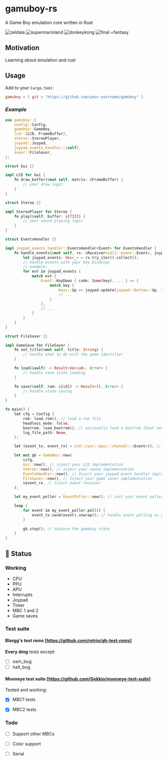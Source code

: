 # gamuboy-rs
A Game Boy emulation core written in Rust

![zeldala](./images/zelda.png "Zelda Link's Awakening") ![supermarioland](./images/supermarioland.png "Super Mario Land")
![donkeykong](./images/donkeykong.png "Donkey Kong") ![final =fantasy](./images/finalfantasy.png "Final Fantasy")

## Motivation

Learning about emulation and rust

## Usage

Add to your `Cargo.toml`:

```toml
gamuboy = { git = "https://github.com/your-username/gamuboy" }
```

### *Example*

```rust
use gamuboy::{
    config::Config,
    gameboy::GameBoy,
    lcd::{LCD, FrameBuffer},
    stereo::StereoPlayer,
    joypad::Joypad,
    joypad_events_handler::{self},
    saver::FileSaver,
};

struct Gui {}

impl LCD for Gui {
    fn draw_buffer(&mut self, matrix: &FrameBuffer) {
        // your draw logic
    }
}

struct Stereo {}

impl StereoPlayer for Stereo {
    fn play(&self, buffer: &[f32]) {
        // your sound playing logic
    }
}

struct EventsHandler {}

impl joypad_events_handler::EventsHandler<Event> for EventsHandler {
    fn handle_events(&mut self, rx: &Receiver<sdl2::event::Event>, joypad: &mut Joypad) {
        let joypad_events: Vec<_> = rx.try_iter().collect();
        // handle events with your key bindings
        // exemple:
        for evt in joypad_events {
            match evt {
                Event::KeyDown { code: Some(key), ... } => {
                    match key {
                        Keys::Up => joypad.update(joypad::Button::Up, true), // mutate gamuboy Joypad state
                        // ...
                    }
                },
                // ...
            }
        }
    }
}

struct FileSaver {}

impl GameSave for FileSaver {
    fn set_title(&mut self, title: String) {
        // handle what to do with the game identifier
    }

    fn load(&self) -> Result<Vec<u8>, Error> {
        // handle save state loading
    }

    fn save(&self, ram: &[u8]) -> Result<(), Error> {
        // handle state saving
    }
}

fn main() {
    let cfg = Config {
        rom: load_rom(), // load a rom file
        headless_mode: false,
        bootrom: load_bootrom(), // optionally load a bootrom (boot sequence is skipped if not provided)
        log_file_path: None,
    };

    let (event_tx, event_rx) = std::sync::mpsc::channel::<Event>(); // init an event channel to send joyoad events

    let mut gb = GameBoy::new(
        &cfg,
        Gui::new(), // inject your LCD implementation
        Stereo::new(), // inject your sound implementation
        EventsHandler::new(), // Inject your joypad event handler implementation, where your key bindings happen
        FileSaver::new(), // Inject your game saver implementation
        &event_rx, // inject event receiver
    );

    let my_event_poller = EventPoller::new(); // init your event poller

    loop {
        for event in my_event_poller.poll() {
            event_tx.send(event).unwrap(); // handle event polling as you need before sending it via the event channel
        }

        gb.step(); // advance the gameboy state
    }
}
```


## 🚧 Status

### Working
- CPU
- PPU
- APU
- Interrupts
- Joypad
- Timer
- MBC 1 and 2
- Game saves


### Test suite

#### Blargg's test roms [https://github.com/retrio/gb-test-roms]

**Every dmg** tests except:
- [ ] oam_bug
- [ ] halt_bug

#### Mooneye test suite [https://github.com/Gekkio/mooneye-test-suite]

Tested and working:
- [x] MBC1 tests
- [x] MBC2 tests


### Todo
- [ ] Support other MBCs
- [ ] Color support
- [ ] Serial

